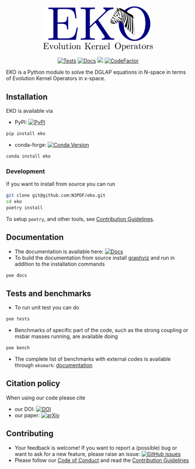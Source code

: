 <p align="center">
  <a href="https://eko.readthedocs.io/"><img alt="EKO" src="https://raw.githubusercontent.com/N3PDF/eko/master/doc/source/img/Logo.png" width=300></a>
</p>
<p align="center">
  <a href="https://github.com/N3PDF/eko/actions/workflows/unittests.yml"><img alt="Tests" src="https://github.com/N3PDF/eko/actions/workflows/unittests.yml/badge.svg" /></a>
  <a href="https://eko.readthedocs.io/en/latest/?badge=latest"><img alt="Docs" src="https://readthedocs.org/projects/eko/badge/?version=latest"></a>
  <a href="https://codecov.io/gh/NNPDF/eko"><img src="https://codecov.io/gh/NNPDF/eko/branch/master/graph/badge.svg" /></a>
  <a href="https://www.codefactor.io/repository/github/nnpdf/eko"><img src="https://www.codefactor.io/repository/github/nnpdf/eko/badge" alt="CodeFactor" /></a>
</p>

EKO is a Python module to solve the DGLAP equations in N-space in terms of Evolution Kernel Operators in x-space.

## Installation
EKO is available via
- PyPI: <a href="https://pypi.org/project/eko/"><img alt="PyPI" src="https://img.shields.io/pypi/v/eko"/></a>
```bash
pip install eko
```
- conda-forge: [![Conda Version](https://img.shields.io/conda/vn/conda-forge/eko.svg)](https://anaconda.org/conda-forge/eko)
```bash
conda install eko
```

### Development

If you want to install from source you can run
```bash
git clone git@github.com:N3PDF/eko.git
cd eko
poetry install
```

To setup `poetry`, and other tools, see [Contribution
Guidelines](https://github.com/N3PDF/eko/blob/master/.github/CONTRIBUTING.md).

## Documentation
- The documentation is available here: <a href="https://eko.readthedocs.io/en/latest/?badge=latest"><img alt="Docs" src="https://readthedocs.org/projects/eko/badge/?version=latest"></a>
- To build the documentation from source install [graphviz](https://www.graphviz.org/) and run in addition to the installation commands
```bash
poe docs
```

## Tests and benchmarks
- To run unit test you can do
```bash
poe tests
```

- Benchmarks of specific part of the code, such as the strong coupling or msbar masses running, are available doing
```bash
poe bench
```

- The complete list of benchmarks with external codes is available through `ekomark`: [documentation](https://eko.readthedocs.io/en/latest/development/Benchmarks.html)

## Citation policy
When using our code please cite
- our DOI: <a href="https://doi.org/10.5281/zenodo.3874237"><img src="https://zenodo.org/badge/DOI/10.5281/zenodo.3874237.svg" alt="DOI"/></a>
- our paper: [![arXiv](https://img.shields.io/badge/arXiv-2202.02338-b31b1b?labelColor=222222)](https://arxiv.org/abs/2202.02338)

## Contributing
- Your feedback is welcome! If you want to report a (possible) bug or want to ask for a new feature, please raise an issue: <a href="https://github.com/N3PDF/eko/issues"><img alt="GitHub issues" src="https://img.shields.io/github/issues/N3PDF/eko"/></a>
- Please follow our [Code of Conduct](https://github.com/N3PDF/eko/blob/master/.github/CODE_OF_CONDUCT.md) and read the
  [Contribution Guidelines](https://github.com/N3PDF/eko/blob/master/.github/CONTRIBUTING.md)
